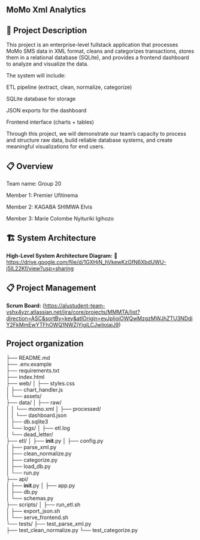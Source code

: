 ## MoMo Xml Analytics

## 📝 Project Description

This project is an enterprise-level fullstack application that processes MoMo SMS data in XML format, cleans and categorizes transactions, stores them in a relational database (SQLite), and provides a frontend dashboard to analyze and visualize the data.

The system will include:

ETL pipeline (extract, clean, normalize, categorize)

SQLite database for storage

JSON exports for the dashboard

Frontend interface (charts + tables)

Through this project, we will demonstrate our team’s capacity to process and structure raw data, build reliable database systems, and create meaningful visualizations for end users.

## 📋 Overview
Team name: Group 20

Member 1: Premier Ufitinema

Member 2: KAGABA SHIMWA Elvis

Member 3: Marie Colombe Nyituriki Igihozo

## 🏗️ System Architecture
**High-Level System Architecture Diagram:**
🔗  https://drive.google.com/file/d/1GXHjN_hVkewKzGfN6XbdUWU-j5IL22Kf/view?usp=sharing

## 📋 Project Management
**Scrum Board:**
(https://alustudent-team-vshx4yzr.atlassian.net/jira/core/projects/MMMTA/list?direction=ASC&sortBy=key&atlOrigin=eyJpIjoiOWQwMzgzMWJhZTU3NDdiY2FkMmEwYTFhOWQ1NWZjYjgiLCJwIjoiaiJ9)

## Project organization
├── README.md                     
├── .env.example                     
├── requirements.txt                  
├── index.html                      
├── web/
│   ├── styles.css                
│   ├── chart_handler.js             
│   └── assets/                     
├── data/
│   ├── raw/                          
│   │   └── momo.xml
│   ├── processed/                   
│   │   └── dashboard.json           
│   ├── db.sqlite3                  
│   └── logs/
│       ├── etl.log                 
│       └── dead_letter/            
├── etl/
│   ├── __init__.py
│   ├── config.py                    
│   ├── parse_xml.py                 
│   ├── clean_normalize.py           
│   ├── categorize.py                
│   ├── load_db.py                 
│   └── run.py                     
├── api/                              
│   ├── __init__.py
│   ├── app.py                        
│   ├── db.py                         
│   └── schemas.py                  
├── scripts/
│   ├── run_etl.sh                    
│   ├── export_json.sh                
│   └── serve_frontend.sh             
└── tests/
    ├── test_parse_xml.py             
    ├── test_clean_normalize.py
    └── test_categorize.py

